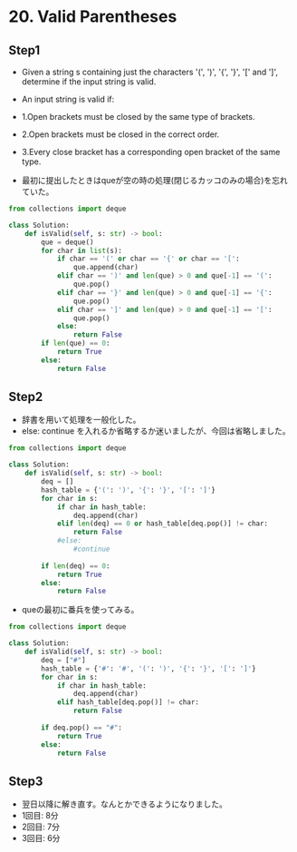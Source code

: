 # 20. Valid Parentheses

## Step1

- Given a string s containing just the characters '(', ')', '{', '}', '[' and ']', determine if the input string is valid.
- An input string is valid if:
- 1.Open brackets must be closed by the same type of brackets.
- 2.Open brackets must be closed in the correct order.
- 3.Every close bracket has a corresponding open bracket of the same type.

- 最初に提出したときはqueが空の時の処理(閉じるカッコのみの場合)を忘れていた。

```python
from collections import deque

class Solution:
    def isValid(self, s: str) -> bool:
        que = deque()
        for char in list(s):
            if char == '(' or char == '{' or char == '[':
                que.append(char)
            elif char == ')' and len(que) > 0 and que[-1] == '(':
                que.pop()
            elif char == '}' and len(que) > 0 and que[-1] == '{':
                que.pop()
            elif char == ']' and len(que) > 0 and que[-1] == '[':
                que.pop()
            else:
                return False
        if len(que) == 0:
            return True
        else:
            return False
```

## Step2

- 辞書を用いて処理を一般化した。
- else: continue を入れるか省略するか迷いましたが、今回は省略しました。

```python
from collections import deque

class Solution:
    def isValid(self, s: str) -> bool:
        deq = []
        hash_table = {'(': ')', '{': '}', '[': ']'}
        for char in s:
            if char in hash_table:
                deq.append(char)
            elif len(deq) == 0 or hash_table[deq.pop()] != char:
                return False
            #else:
                #continue
        
        if len(deq) == 0:
            return True
        else:
            return False
```

- queの最初に番兵を使ってみる。

```python
from collections import deque

class Solution:
    def isValid(self, s: str) -> bool:
        deq = ["#"]
        hash_table = {'#': '#', '(': ')', '{': '}', '[': ']'}
        for char in s:
            if char in hash_table:
                deq.append(char)
            elif hash_table[deq.pop()] != char:
                return False
                
        if deq.pop() == "#":
            return True
        else:
            return False
```

## Step3

- 翌日以降に解き直す。なんとかできるようになりました。
- 1回目: 8分
- 2回目: 7分
- 3回目: 6分
